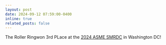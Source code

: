 ```yaml
---
layout: post
date: 2024-09-12 07:59:00-0400
inline: true
related_posts: false
---
```

The Roller Ringwon 3rd PLace at the [2024 ASME SMRDC](https://sites.google.com/site/asmemrc/design-competition-showcase/about) in Washington DC!